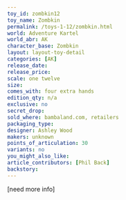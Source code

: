 ```yaml
---
toy_id: zombkin12
toy_name: Zombkin
permalink: /toys-1-12/zombkin.html
world: Adventure Kartel
world_abr: AK
character_base: Zombkin
layout: layout-toy-detail
categories: [AK]
release_date: 
release_price:
scale: one twelve
size:
comes_with: four extra hands
edition_qty: n/a
exclusive: no
secret_drop:
sold_where: bambaland.com, retailers
packaging_type:
designer: Ashley Wood
makers: unknown
points_of_articulation: 30
variants: no
you_might_also_like:  
article_contributors: [Phil Back]
backstory:
---
```


[need more info]